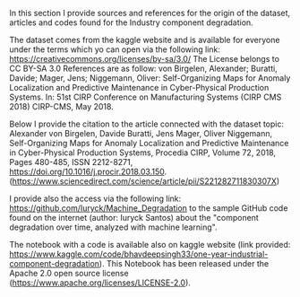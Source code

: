 In this section I provide sources and references for the origin of the dataset, articles and codes found for the Industry component degradation.

The dataset comes from the kaggle website and is available for everyone under the terms which yo can open via the following link: https://creativecommons.org/licenses/by-sa/3.0/
The License belongs to CC BY-SA 3.0
References are as follow: von Birgelen, Alexander; Buratti, Davide; Mager, Jens; Niggemann, Oliver: Self-Organizing Maps for Anomaly Localization and Predictive Maintenance in Cyber-Physical Production Systems. In: 51st CIRP Conference on Manufacturing Systems (CIRP CMS 2018) CIRP-CMS, May 2018.

Below I provide the citation to the article connected with the dataset topic:
Alexander von Birgelen, Davide Buratti, Jens Mager, Oliver Niggemann, Self-Organizing Maps for Anomaly Localization and Predictive Maintenance in Cyber-Physical Production Systems, Procedia CIRP, Volume 72, 2018, Pages 480-485, ISSN 2212-8271, https://doi.org/10.1016/j.procir.2018.03.150. (https://www.sciencedirect.com/science/article/pii/S221282711830307X)

I provide also the access via the following link: https://github.com/Iuryck/Machine_Degradation to the sample GitHub code found on the internet (author: Iuryck Santos) about the "component degradation over time, analyzed with machine learning".

The notebook with a code is available also on kaggle website (link provided: https://www.kaggle.com/code/bhavdeepsingh33/one-year-industrial-component-degradation).
This Notebook has been released under the Apache 2.0 open source license (https://www.apache.org/licenses/LICENSE-2.0).